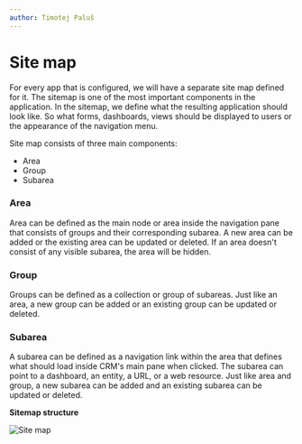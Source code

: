```yaml
---
author: Timotej Paluš
---
```


# Site map
For every app that is configured, we will have a separate site map defined for it. The sitemap is one of the most important components in the application. In the sitemap, we define what the resulting application should look like. So what forms, dashboards, views should be displayed to users or the appearance of the navigation menu. 

Site map consists of three main components:
* Area
* Group
* Subarea

### **Area**
 Area can be defined as the main node or area inside the navigation pane that consists of groups and their corresponding subarea. A new area can be added or the existing area can be updated or deleted. If an area doesn't consist of any visible subarea, the area will be hidden.

### **Group**
Groups can be defined as a collection or group of subareas. Just like an area, a new group can be added or an existing group can be updated or deleted.

### **Subarea**
A subarea can be defined as a navigation link within the area that defines what should load inside CRM's main pane when clicked. The subarea can point to a dashboard, an entity, a URL, or a web resource. Just like area and group, a new subarea can be added and an existing subarea can be updated or deleted.

**Sitemap structure**

![Site map](/.attachments/ModelDrivenAppUserGuide/sitemap.png)